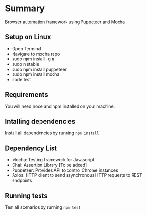
# Summary

Browser automation framework using Puppeteer and Mocha

## Setup on Linux

- Open Terminal
- Navigate to mocha repo
- sudo npm install -g n
- sudo n stable
- sudo npm install puppeteer
- sudo npm install mocha
- node test


## Requirements

You will need node and npm installed on your machine.

## Intalling dependencies

Install all dependencies by running `npm install`

## Dependency List

- Mocha: Testing framework for Javascript
- Chai: Assertion Library [To be added]
- Puppeteer: Provides API to control Chrome instances
- Axios: HTTP client to send asynchronous HTTP requests to REST       endpoints

## Running tests

Test all scenarios by running `npm test`
